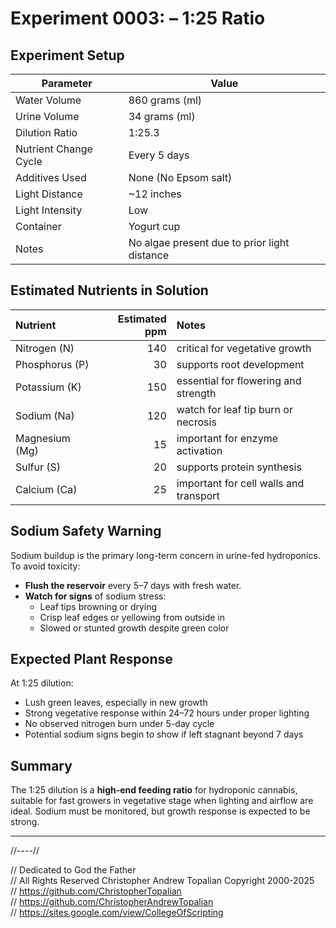 # Experiment 0003: – 1:25 Ratio

## Experiment Setup

| Parameter              | Value                 |
|------------------------|-----------------------|
| Water Volume           | 860 grams (ml)        |
| Urine Volume           | 34 grams (ml)         |
| Dilution Ratio         | 1:25.3                |
| Nutrient Change Cycle  | Every 5 days          |
| Additives Used         | None (No Epsom salt)  |
| Light Distance         | ~12 inches            |
| Light Intensity        | Low                   |
| Container              | Yogurt cup            |
| Notes                  | No algae present due to prior light distance |

## Estimated Nutrients in Solution

| Nutrient       |   Estimated ppm | Notes                                  |
|:---------------|----------------:|:---------------------------------------|
| Nitrogen (N)   |             140 | critical for vegetative growth         |
| Phosphorus (P) |              30 | supports root development              |
| Potassium (K)  |             150 | essential for flowering and strength   |
| Sodium (Na)    |             120 | watch for leaf tip burn or necrosis    |
| Magnesium (Mg) |              15 | important for enzyme activation        |
| Sulfur (S)     |              20 | supports protein synthesis             |
| Calcium (Ca)   |              25 | important for cell walls and transport |

## Sodium Safety Warning

Sodium buildup is the primary long-term concern in urine-fed hydroponics. To avoid toxicity:

- **Flush the reservoir** every 5–7 days with fresh water.
- **Watch for signs** of sodium stress:
  - Leaf tips browning or drying
  - Crisp leaf edges or yellowing from outside in
  - Slowed or stunted growth despite green color

## Expected Plant Response

At 1:25 dilution:
- Lush green leaves, especially in new growth
- Strong vegetative response within 24–72 hours under proper lighting
- No observed nitrogen burn under 5-day cycle
- Potential sodium signs begin to show if left stagnant beyond 7 days

## Summary

The 1:25 dilution is a **high-end feeding ratio** for hydroponic cannabis, suitable for fast growers in vegetative stage when lighting and airflow are ideal. Sodium must be monitored, but growth response is expected to be strong.

---

//----//

// Dedicated to God the Father  
// All Rights Reserved Christopher Andrew Topalian Copyright 2000-2025  
// https://github.com/ChristopherTopalian  
// https://github.com/ChristopherAndrewTopalian  
// https://sites.google.com/view/CollegeOfScripting  

